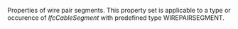 Properties of wire pair segments. This property set is applicable to a type or occurence of _IfcCableSegment_ with predefined type WIREPAIRSEGMENT.

